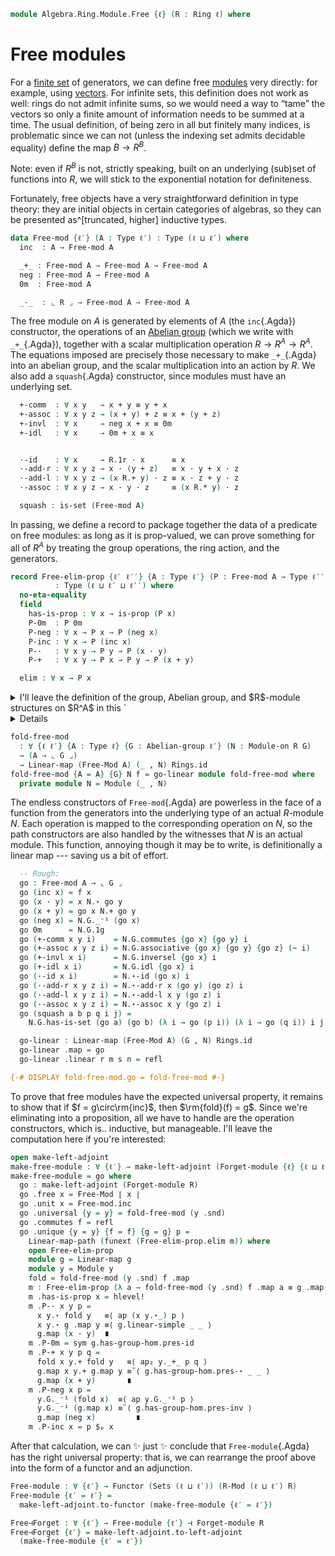 <!--
```agda
open import Algebra.Ring.Module
open import Algebra.Group.Ab
open import Algebra.Prelude
open import Algebra.Group
open import Algebra.Ring
```
-->

```agda
module Algebra.Ring.Module.Free {ℓ} (R : Ring ℓ) where
```

# Free modules

For a [finite set] of generators, we can define free [modules] very
directly: for example, using [vectors]. For infinite sets, this
definition does not work as well: rings do not admit infinite sums, so
we would need a way to “tame” the vectors so only a finite amount of
information needs to be summed at a time. The usual definition, of being
zero in all but finitely many indices, is problematic since we can not
(unless the indexing set admits decidable equality) define the map $B
\to R^B$.

Note: even if $R^B$ is not, strictly speaking, built on an underlying
(sub)set of functions into $R$, we will stick to the exponential
notation for definiteness.

[vectors]: Algebra.Ring.Module.Vec.html
[finite set]: Data.Fin.Finite.html
[modules]: Algebra.Ring.Module.html

<!--
```agda
private module R = Ring-on (R .snd)

infixr 30 _·_
infixl 25 _+_
```
-->

Fortunately, free objects have a very straightforward definition in type
theory: they are initial objects in certain categories of algebras, so
they can be presented as^[truncated, higher] inductive types.

```agda
data Free-mod {ℓ′} (A : Type ℓ′) : Type (ℓ ⊔ ℓ′) where
  inc  : A → Free-mod A

  _+_ : Free-mod A → Free-mod A → Free-mod A
  neg : Free-mod A → Free-mod A
  0m  : Free-mod A

  _·_  : ⌞ R ⌟ → Free-mod A → Free-mod A
```

The free module on $A$ is generated by elements of $A$ (the
`inc`{.Agda}) constructor, the operations of an [Abelian group] (which
we write with `_+_`{.Agda}), together with a scalar multiplication
operation $R \to R^A \to R^A$. The equations imposed are precisely those
necessary to make `_+_`{.Agda} into an abelian group, and the scalar
multiplication into an action by $R$. We also add a `squash`{.Agda}
constructor, since modules must have an underlying set.

[Abelian group]: Algebra.Group.Ab.html

```agda
  +-comm  : ∀ x y   → x + y ≡ y + x
  +-assoc : ∀ x y z → (x + y) + z ≡ x + (y + z)
  +-invl  : ∀ x     → neg x + x ≡ 0m
  +-idl   : ∀ x     → 0m + x ≡ x


  ·-id    : ∀ x     → R.1r · x      ≡ x
  ·-add-r : ∀ x y z → x · (y + z)   ≡ x · y + x · z
  ·-add-l : ∀ x y z → (x R.+ y) · z ≡ x · z + y · z
  ·-assoc : ∀ x y z → x · y · z     ≡ (x R.* y) · z

  squash : is-set (Free-mod A)
```

In passing, we define a record to package together the data of a
predicate on free modules: as long as it is prop-valued, we can prove
something for all of $R^A$ by treating the group operations, the ring
action, and the generators.

```agda
record Free-elim-prop {ℓ′ ℓ′′} {A : Type ℓ′} (P : Free-mod A → Type ℓ′′)
          : Type (ℓ ⊔ ℓ′ ⊔ ℓ′′) where
  no-eta-equality
  field
    has-is-prop : ∀ x → is-prop (P x)
    P-0m  : P 0m
    P-neg : ∀ x → P x → P (neg x)
    P-inc : ∀ x → P (inc x)
    P-·   : ∀ x y → P y → P (x · y)
    P-+   : ∀ x y → P x → P y → P (x + y)

  elim : ∀ x → P x
```

<!--
```agda
  elim (inc x) = P-inc x
  elim (x · y) = P-· x y (elim y)
  elim (x + y) = P-+ x y (elim x) (elim y)
  elim (neg x) = P-neg x (elim x)
  elim 0m = P-0m
  elim (+-comm x y i) =
    is-prop→pathp (λ j → has-is-prop (+-comm x y j))
      (P-+ x y (elim x) (elim y)) (P-+ y x (elim y) (elim x)) i
  elim (+-assoc x y z i) =
    is-prop→pathp (λ j → has-is-prop (+-assoc x y z j))
      (P-+ _ _ (P-+ _ _ (elim x) (elim y)) (elim z))
      (P-+ _ _ (elim x) (P-+ _ _ (elim y) (elim z))) i
  elim (+-invl x i) =
    is-prop→pathp (λ j → has-is-prop (+-invl x j))
      (P-+ _ _ (P-neg _ (elim x)) (elim x)) P-0m i
  elim (+-idl x i) =
    is-prop→pathp (λ j → has-is-prop (+-idl x j))
      (P-+ _ _ P-0m (elim x)) (elim x) i
  elim (·-id x i)  =
    is-prop→pathp (λ j → has-is-prop (·-id x j))
      (P-· R.1r _ (elim x)) (elim x) i
  elim (·-add-r x y z i) =
    is-prop→pathp (λ j → has-is-prop (·-add-r x y z j))
      (P-· x _ (P-+ _ _ (elim y) (elim z)))
      (P-+ _ _ (P-· x _ (elim y)) (P-· x _ (elim z))) i
  elim (·-add-l x y z i) =
    is-prop→pathp (λ j → has-is-prop (·-add-l x y z j ))
      (P-· (x R.+ y) _ (elim z))
      (P-+ _ _ (P-· x _ (elim z)) (P-· y _ (elim z))) i
  elim (·-assoc x y z i) =
    is-prop→pathp (λ j → has-is-prop (·-assoc x y z j))
      (P-· x (y · z) (P-· y _ (elim z)))
      (P-· (x R.* y) z (elim z)) i
  elim (squash x y p q i j) =
    is-prop→squarep (λ i j → has-is-prop (squash x y p q i j))
      (λ _ → elim x) (λ j → elim (p j)) (λ j → elim (q j)) (λ _ → elim y) i j
```
-->

<details>
<summary>I'll leave the definition of the group, Abelian group, and
$R$-module structures on $R^A$ in this `<details>`{.html} tag, since
they're not particularly interesting. For every operation _and_ law, we
simply use the corresponding constructors.</summary>

```agda
open Module-on using (_⋆_ ; ⋆-id ; ⋆-add-r ; ⋆-add-l ; ⋆-assoc)
open make-abelian-group

Abelian-group-on-free-mod : ∀ {ℓ′} {A : Type ℓ′} → Abelian-group-on (Free-mod A)
Abelian-group-on-free-mod = to-abelian-group-on λ where
  .ab-is-set → squash
  .1g     → 0m
  .mul    → _+_
  .inv    → neg
  .assoc  → +-assoc
  .invl   → +-invl
  .idl    → +-idl
  .comm   → +-comm

Free-mod-ab-group : ∀ {ℓ′} {A : Type ℓ′} → Ab.Ob
∣ Free-mod-ab-group {A = A} .fst ∣ = Free-mod A
Free-mod-ab-group .fst .is-tr = squash
Free-mod-ab-group .snd = Abelian-group-on-free-mod


Module-on-free-mod
  : ∀ {ℓ′} {A : Type ℓ′}
  → Module-on R (Free-mod-ab-group {A = A})
Module-on-free-mod ._⋆_ = _·_
Module-on-free-mod .⋆-id = ·-id
Module-on-free-mod .⋆-add-r = ·-add-r
Module-on-free-mod .⋆-add-l = ·-add-l
Module-on-free-mod .⋆-assoc = ·-assoc

Free-Mod : ∀ {ℓ′} → Type ℓ′ → Module (ℓ ⊔ ℓ′) R
Free-Mod x .fst = Free-mod-ab-group {A = x}
Free-Mod x .snd = Module-on-free-mod

open Functor
```

</details>

```agda
fold-free-mod
  : ∀ {ℓ ℓ′} {A : Type ℓ} {G : Abelian-group ℓ′} (N : Module-on R G)
  → (A → ⌞ G ⌟)
  → Linear-map (Free-Mod A) (_ , N) Rings.id
fold-free-mod {A = A} {G} N f = go-linear module fold-free-mod where
  private module N = Module (_ , N)
```

The endless constructors of `Free-mod`{.Agda} are powerless in the face
of a function from the generators into the underlying type of an actual
$R$-module $N$. Each operation is mapped to the corresponding operation
on $N$, so the path constructors are also handled by the witnesses that
$N$ is an actual module. This function, annoying though it may be to
write, is definitionally a linear map --- saving us a bit of effort.

```agda
  -- Rough:
  go : Free-mod A → ⌞ G ⌟
  go (inc x) = f x
  go (x · y) = x N.⋆ go y
  go (x + y) = go x N.+ go y
  go (neg x) = N.G._⁻¹ (go x)
  go 0m      = N.G.1g
  go (+-comm x y i)    = N.G.commutes {go x} {go y} i
  go (+-assoc x y z i) = N.G.associative {go x} {go y} {go z} (~ i)
  go (+-invl x i)      = N.G.inversel {go x} i
  go (+-idl x i)       = N.G.idl {go x} i
  go (·-id x i)        = N.⋆-id (go x) i
  go (·-add-r x y z i) = N.⋆-add-r x (go y) (go z) i
  go (·-add-l x y z i) = N.⋆-add-l x y (go z) i
  go (·-assoc x y z i) = N.⋆-assoc x y (go z) i
  go (squash a b p q i j) =
    N.G.has-is-set (go a) (go b) (λ i → go (p i)) (λ i → go (q i)) i j

  go-linear : Linear-map (Free-Mod A) (G , N) Rings.id
  go-linear .map = go
  go-linear .linear r m s n = refl

{-# DISPLAY fold-free-mod.go = fold-free-mod #-}
```

To prove that free modules have the expected universal property, it
remains to show that if $f = g\circ\rm{inc}$, then $\rm{fold}(f) = g$.
Since we're eliminating into a proposition, all we have to handle are
the operation constructors, which is.. inductive, but manageable. I'll
leave the computation here if you're interested:

```agda
open make-left-adjoint
make-free-module : ∀ {ℓ′} → make-left-adjoint (Forget-module {ℓ} {ℓ ⊔ ℓ′} R)
make-free-module = go where
  go : make-left-adjoint (Forget-module R)
  go .free x = Free-Mod ∣ x ∣
  go .unit x = Free-mod.inc
  go .universal {y = y} = fold-free-mod (y .snd)
  go .commutes f = refl
  go .unique {y = y} {f = f} {g = g} p =
    Linear-map-path (funext (Free-elim-prop.elim m)) where
    open Free-elim-prop
    module g = Linear-map g
    module y = Module y
    fold = fold-free-mod (y .snd) f .map
    m : Free-elim-prop (λ a → fold-free-mod (y .snd) f .map a ≡ g .map a)
    m .has-is-prop x = hlevel!
    m .P-· x y p =
      x y.⋆ fold y   ≡⟨ ap (x y.⋆_) p ⟩
      x y.⋆ g .map y ≡⟨ g.linear-simple _ _ ⟩
      g.map (x · y)  ∎
    m .P-0m = sym g.has-group-hom.pres-id
    m .P-+ x y p q =
      fold x y.+ fold y   ≡⟨ ap₂ y._+_ p q ⟩
      g.map x y.+ g.map y ≡˘⟨ g.has-group-hom.pres-⋆ _ _ ⟩
      g.map (x + y)       ∎
    m .P-neg x p =
      y.G._⁻¹ (fold x)  ≡⟨ ap y.G._⁻¹ p ⟩
      y.G._⁻¹ (g.map x) ≡˘⟨ g.has-group-hom.pres-inv ⟩
      g.map (neg x)         ∎
    m .P-inc x = p $ₚ x
```

After that calculation, we can ✨ just ✨ conclude that
`Free-module`{.Agda} has the right universal property: that is, we can
rearrange the proof above into the form of a functor and an adjunction.

```agda
Free-module : ∀ {ℓ′} → Functor (Sets (ℓ ⊔ ℓ′)) (R-Mod (ℓ ⊔ ℓ′) R)
Free-module {ℓ′ = ℓ′} =
  make-left-adjoint.to-functor (make-free-module {ℓ′ = ℓ′})

Free⊣Forget : ∀ {ℓ′} → Free-module {ℓ′} ⊣ Forget-module R
Free⊣Forget {ℓ′} = make-left-adjoint.to-left-adjoint
  (make-free-module {ℓ′ = ℓ′})
```
